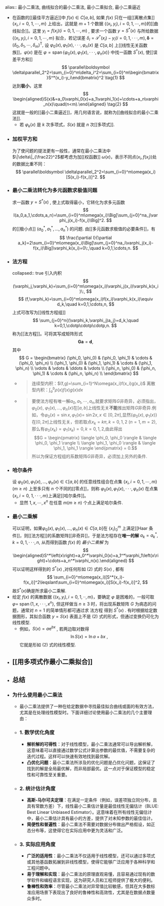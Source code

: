 alias:: 最小二乘法, 曲线拟合的最小二乘法, 最小二乘拟合, 最小二乘逼近

- 在函数的[[最佳平方逼近]]中 $f(x)\in C[a,b]$, 如果 $f(x)$ 只在一组[[离散点集]] {$x_i,i=0$, $1,\cdots,m\}$ 上给出，这就是 $m+1$ 个数据 $\left\{(x_i,y_i),i=0,1,\cdots,m\right\}$的[[曲线拟合]]。这里 $y_i=f(x_i)(i=0,1,\cdots,m)$ , 要求一个函数 $y=S^*(x)$ 与所给数据 $\{(x_i, y_i), i=0, 1,\cdots,m\}$ 拟合，若记误差 $\delta_i=\mathcal{S}^*(x_i)-y_i(i=0,1,\cdotp\cdotp\cdotp,m), \boldsymbol \delta=(\delta_0,\delta_1,\cdots,\delta_m)^\mathrm{T},$
  设 $\varphi_0(x), \varphi_1(x),\cdotp\cdotp\cdotp,\varphi_n(x)$ 是 $C[a,b]$ 上[[线性无关函数族]]，$\varphi(x)$ 是在 $\varphi=\operatorname{span}\{\varphi_0(x),\varphi_1(x),\cdotp\cdotp\cdotp,\varphi_n(x)\}$ 中找一函数 $S^*(x)$, 使[[误差平方和]]
  $$
  \parallel\boldsymbol \delta\parallel_2^2=\sum_{i=0}^m\delta_i^2=\sum_{i=0}^m\begin{bmatrix}S^*(x_i)-y_i\end{bmatrix}^2 \tag{1}
  $$
  达到**极小**，这里
  $$
  \begin{aligned}S(x)&=a_0\varphi_0(x)+a_1\varphi_1(x)+\cdots+a_n\varphi_n(x)\quad(n<m).\end{aligned} \tag{2}
  $$
  这就是一般的[[最小二乘逼近]]，用几何语言说，就称为[[曲线拟合的最小二乘法]].
	- 若 $\varphi_k(x)$ 是 $k$ 次多项式，$S(x)$ 就是 $n$ 次[[多项式]].
- ### 加权平方和
  为了使问题的提法更有一般性，通常在最小二乘法中$\|\delta\|_{\frac22}^2$都考虑为加[[权函数]]  $\omega(x)$，表示不同点$(x_i,f(x_i))$处的数据比重不同：
  $$
  \parallel\boldsymbol \delta\parallel_2^2=\sum_{i=0}^m\omega(x_i)[S(x_i)-f(x_i)]^2.
  $$
- ### 最小二乘法转化为多元函数求极值问题
  求一函数 $y=S^*(x)$ , 使上式取得最小，它转化为求多元函数
  $$
  I(a_0,a_1,\cdots,a_n)=\sum_{i=0}^m\omega(x_i)\Big[\sum_{j=0}^na_j\varphi_j(x_i)-f(x_i)\Big]^2.
  $$
  的[[极小点]] $(a_0^*,a_1^*,...,a_n^*)$ 的问题.
  由[[多元函数求极值的必要条件]]，有
  $$
  \frac{\partial I}{\partial a_k}=2\sum_{i=0}^m\omega(x_i)\Big[\sum_{j=0}^na_i\varphi_j(x_i)-f(x_i)\Big]\varphi_k(x_i)=0\:,\quad k=0,1,\cdots,n.
  $$
- ### 法方程
  collapsed:: true
  引入内积
  $$
  (\varphi_j,\varphi_k)=\sum_{i=0}^m\omega(x_i)\varphi_j(x_i)\varphi_k(x_i)\:,
  $$
  $$
  (f,\varphi_k)=\sum_{i=0}^m\omega(x_i)f(x_i)\varphi_k(x_i)\equiv d_k,\quad k=0,1,\cdots,n,
  $$
  上式可改写为[[线性方程组]]
  $$
  \sum_{j=0}^n{(\varphi_k,\varphi_j)a_j}=d_k,\quad k=0,1,\cdotp\cdotp\cdotp,n.
  $$
  称为[[法方程]]。可将其写成矩阵形式
  $$\boldsymbol {Ga}=\boldsymbol d,$$
  其中
  $$
  G = \begin{bmatrix}
  (\phi_0, \phi_0) & (\phi_0, \phi_1) & \cdots & (\phi_0, \phi_n) \\
  (\phi_1, \phi_0) & (\phi_1, \phi_1) & \cdots & (\phi_1, \phi_n) \\
  \vdots & \vdots & \ddots & \vdots \\
  (\phi_n, \phi_0) & (\phi_n, \phi_1) & \cdots & (\phi_n, \phi_n) \\
  \end{bmatrix}
  $$
	- >连续型内积：$(f,g)=\sum_{i=1}^N\omega(x_i)f(x_i)g(x_i)$
	  离散型内积：$\int_a^b\rho(x)f(x)g(x)dx$
	- >要使法方程有唯一解$a_0,a_1,\cdots,a_n$,就要求矩阵$G$非奇异，必须指出，$\varphi_0(x)$, $\varphi_1(x),...,\varphi_n(x)$在$[a,b]$上线性无关**不能**推出矩阵$G$非奇异.例如，令$\varphi_0(x)=\sin x,\varphi_1(x)=$ $\sin2x,x\in[0,2\pi]$,显然$\{\varphi_0(x),\varphi_1(x)\}$在$[0,2\pi]$上线性无关，但若取点$x_k=k\pi,k=0,1,2$ $(n=1,m=2)$,那么有$\varphi_0(x_k)=\varphi_1(x_k)=0,k=0,1,2$,由此得出
	  $$G = \begin{pmatrix}
	  \langle \phi_0, \phi_0 \rangle & \langle \phi_0, \phi_1 \rangle \\
	  \langle \phi_1, \phi_0 \rangle & \langle \phi_1, \phi_1 \rangle
	  \end{pmatrix} = 0.$$
	  所以为保证方程组的系数矩阵$G$非奇异，必须加上另外的条件.
- ### 哈尔条件
  设 $\varphi_0(x),\varphi_1(x),...,\varphi_n(x)\in\mathbb{C}[a,b]$ 的任意线性组合在点集 $\{x_i, i=0,1,\cdots,m\}(m\geqslant n)$ 上至多只有 $n$ 个不同的[[零点]]，则称 $\varphi_0(x),\varphi_1(x),\cdotp\cdotp\cdotp,\varphi_n(x)$ 在点集 $\{x_i,i=0$, $1,\cdotp\cdotp\cdotp,m\}$上满足[[哈尔条件]]。
	- 显然 $1,x,\cdots,x^n$ 在任意 $m{(m{\geqslant}n)}$ 个点上满足哈尔条件.
- ### 最小二乘解
  可以证明，如果$\varphi_0(x),\varphi_1(x),...,\varphi_n(x)\in C[a,b]$在 $\{x_i\}_0^m$ 上满足[[Haar 条件]]，则[[法方程]]的系数矩阵[[非奇异]]，于是法方程存在**唯一的解** $a_k=a_k^*,k=0,1,\cdotp\cdotp\cdotp,n$, 从而得到函数 $f(x)$ 的 *最小二乘解* 为
  $$
  \begin{aligned}S^*\left(x\right)=a_0^*\varphi_0(x)+a_1^*\varphi_1\left(x\right)+\cdots+a_n^*\varphi_n(x).\end{aligned}
  $$
  可以证明这样得到的 $S^*(x)$ ,对任何形如 $(2)$ 式的 $S(x)$ , 都有
  $$
  \sum_{i=0}^m\omega(x_i)[S^*(x_i)-f(x_i)]^2\leqslant\sum_{i=0}^m\omega(x_i)[S(x_i)-f(x_i)]^2,
  $$
  故$S^*(x)$确是所求最小二乘解.
- 给定 $f(x)$ 的离散数据 $\{(x_i,y_i),i=0,1,\cdotp\cdotp,m\}$，要确定 $\varphi$ 是困难的，一般可取 $\varphi=$ $\operatorname{span}\{1,x,\cdotp\cdotp\cdotp,x^n\}$, 但这样做当 $n{\geqslant}3$ 时，将出现系数矩阵 $G$ 为病态的问题，通常对 $n= 1$ 的简单情形都可通过求 法方程 得到 $S^*(x)$ . 
  有时根据给定数据图形，其拟合函数 $y=S(x)$ 表面上不是 $(2)$ 式的形式，但通过变换仍可化为线性模型.
	- 例如，$S(x)= a\mathrm{e}^{bx}$ , 若两边取对数得
	  $$
	  \ln S(x)=\ln a+bx\:,
	  $$
	  它就是形如 $(2)$ 式的线性模型.
- ## [[用多项式作最小二乘拟合]]
- ## 总结
- ### 为什么使用最小二乘法
	- 最小二乘法提供了一种在给定数据中寻找最佳拟合曲线或面的有效方法，尤其是在处理线性模型时。下面详细讨论使用最小二乘法的几个主要理由：
	- ### 1. 数学优化角度
		- **解析解的可得性**：对于线性模型，最小二乘法通常可以导出解析解，这意味着可以直接通过数学公式计算出参数的最优值，不需要复杂的迭代过程。这样可以快速有效地找到最优解。
		- **凸优化问题**：最小二乘法所涉及的优化问题是凸优化问题，这保证了找到的解是全局最优解，而非局部最优。这一点对于保证模型的稳定性和可靠性至关重要。
	- ### 2. 统计估计角度
		- **高斯-马尔可夫定理**：在满足一定条件（例如，误差项独立同分布，且具有常数方差）下，线性最小二乘估计量是最佳线性无偏估计（BLUE: Best Linear Unbiased Estimator）。这意味着在所有线性无偏估计中，最小二乘估计具有最小的方差，提供了对未知参数的最佳估计。
		- **简便性和普遍性**：最小二乘法不需要对数据分布做出严格假设，如正态分布等，这使得它在实际应用中更为灵活和广泛。
	- ### 3. 实际应用角度
		- **广泛的适用性**：最小二乘法不仅适用于线性模型，还可以通过多项式或其他基函数拓展到非线性模型，使得它能够广泛应用于各种科学和工程问题中。
		- **易于理解和实现**：最小二乘法的原理直观易懂，且容易通过现有的数学软件和编程语言实现，这为研究人员和工程师提供了极大的便利。
		- **鲁棒性和效率**：尽管最小二乘法对异常值比较敏感，但其在大多数标准应用场景下表现出了良好的鲁棒性和高效性，尤其是在数据点数量众多时。